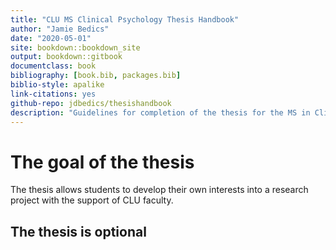 ```yaml
--- 
title: "CLU MS Clinical Psychology Thesis Handbook"
author: "Jamie Bedics"
date: "2020-05-01"
site: bookdown::bookdown_site
output: bookdown::gitbook
documentclass: book
bibliography: [book.bib, packages.bib]
biblio-style: apalike
link-citations: yes
github-repo: jdbedics/thesishandbook
description: "Guidelines for completion of the thesis for the MS in Clinical Psychology Program at CLU."
---
```


# The goal of the thesis

The thesis allows students to develop their own interests into a research project with the support of CLU faculty.

## The thesis is optional
